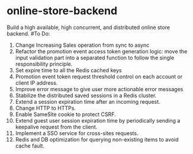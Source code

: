 # online-store-backend

Build a high available, high concurrent, and distributed online store backend.
#To Do:
1. Change Increasing Sales operation from sync to async
2. Refactor the promotion event access token generation logic: move the input validation part into a
   separated function to follow the single responsibility principle.
3. Set expire time to all the Redis cached keys
4. Promotion event token request threshold control on each account or client IP address.
5. Improve error message to give user more actionable error messages
6. Stabilize the distributed saved sessions in a Redis cluster.
7. Extend a session expiration time after an incoming request.
8. Change HTTP to HTTPs.
9. Enable SameSite cookie to protect CSRF.
10. Extend guest user session expiration time by periodically sending a keepalive
request from the client.
11. Implement a SSO service for cross-sites requests.
12. Redis and DB optimization for querying non-existing items to avoid cache fault.
